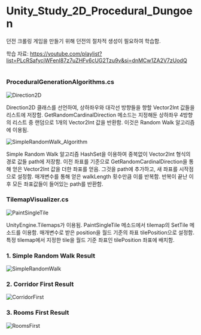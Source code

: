 # Unity_Study_2D_Procedural_Dungoen

던전 크롤링 게임을 만들기 위해 던전의 절차적 생성이 필요하여 학습함.

학습 자료: https://youtube.com/playlist?list=PLcRSafycjWFenI87z7uZHFv6cUG2Tzu9v&si=dnMCw1ZA2V7zUodQ

#
### ProceduralGenerationAlgorithms.cs
![Direction2D](https://github.com/bluearrow1029/Unity_Study_2D_Procedural_Dungoen/assets/47950172/2f922656-1275-4b00-9260-fab0d8699753)

Direction2D 클래스를 선언하여, 상하좌우와 대각선 방향들을 향할 Vector2Int 값들을 리스트에 저장함.
GetRandomCardinalDirection 메소드는 지정해둔 상하좌우 4방향의 리스트 중 랜덤으로 1개의 Vector2Int 값을 반환함. 이것은 Random Walk 알고리즘에 이용됨.


![SimpleRandomWalk_Algorithm](https://github.com/bluearrow1029/Unity_Study_2D_Procedural_Dungoen/assets/47950172/b69d90c7-e967-487c-b1d8-0de037175798)

Simple Random Walk 알고리즘
HashSet을 이용하여 중복없이 Vector2Int 형식의 경로 값들 path에 저장함.
이전 좌표를 기준으로 GetRandomCardinalDirection을 통해 얻은 Vector2Int 값을 더한 좌표를 얻음.
그것을 path에 추가하고, 새 좌표를 시작점으로 설정함.
매개변수를 통해 얻은 walkLength 횟수만큼 이를 반복함.
반복이 끝난 이후 모든 좌표값들이 들어있는 path를 반환함.


### TilemapVisualizer.cs
![PaintSingleTile](https://github.com/bluearrow1029/Unity_Study_2D_Procedural_Dungoen/assets/47950172/2ffba9f4-a7a1-4dc7-b99f-bcd1008f6920)

UnityEngine.Tilemaps가 이용됨.
PaintSingleTile 메소드에서 tilemap의 SetTile 메소드를 이용함.
매개변수로 받은 position을 월드 기준의 좌표 tilePosition으로 설정함.
특정 tilemap에서 지정한 tile을 월드 기준 좌표인 tilePosition 좌표에 배치함.


### 1. Simple Random Walk Result
![SimpleRandomWalk](https://github.com/bluearrow1029/Unity_Study_2D_Procedural_Dungoen/assets/47950172/96935aeb-bef1-43c7-8ea3-b8eb70f0b303)

### 2. Corridor First Result
![CorridorFirst](https://github.com/bluearrow1029/Unity_Study_2D_Procedural_Dungoen/assets/47950172/2674ad1b-6eee-4560-b3e4-7c502dac78f5)

### 3. Rooms First Result
![RoomsFirst](https://github.com/bluearrow1029/Unity_Study_2D_Procedural_Dungoen/assets/47950172/060dd119-eeeb-452a-b950-ea6ddc3da8c9)
